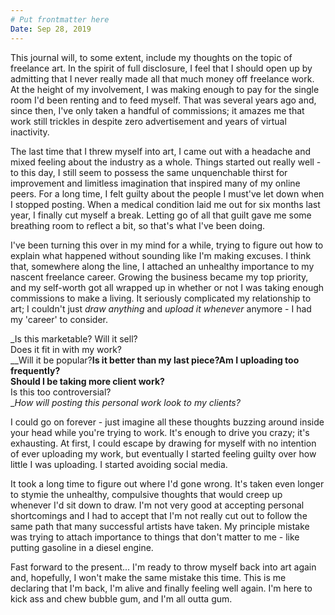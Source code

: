 ```yaml
---
# Put frontmatter here
Date: Sep 28, 2019
---
```

This journal will, to some extent, include my thoughts on the topic of freelance art. In the spirit of full disclosure, I feel that I should open up by admitting that I never really made all that much money off freelance work. At the height of my involvement, I was making enough to pay for the single room I'd been renting and to feed myself. That was several years ago and, since then, I've only taken a handful of commissions; it amazes me that work still trickles in despite zero advertisement and years of virtual inactivity.  

The last time that I threw myself into art, I came out with a headache and mixed feeling about the industry as a whole. Things started out really well - to this day, I still seem to possess the same unquenchable thirst for improvement and limitless imagination that inspired many of my online peers. For a long time, I felt guilty about the people I must've let down when I stopped posting. When a medical condition laid me out for six months last year, I finally cut myself a break. Letting go of all that guilt gave me some breathing room to reflect a bit, so that's what I've been doing.  

I've been turning this over in my mind for a while, trying to figure out how to explain what happened without sounding like I'm making excuses. I think that, somewhere along the line, I attached an unhealthy importance to my nascent freelance career. Growing the business became my top priority, and my self-worth got all wrapped up in whether or not I was taking enough commissions to make a living. It seriously complicated my relationship to art; I couldn't just _draw anything_ and _upload it whenever_ anymore - I had my 'career' to consider.  

_Is this marketable? Will it sell?  
Does it fit in with my work?  
__Will it be popular?__Is it better than my last piece?__Am I uploading too frequently?__  
Should I be taking more client work?__  
Is this too controversial?  
__How will posting this personal work look to my clients?_ 

I could go on forever - just imagine all these thoughts buzzing around inside your head while you're trying to work. It's enough to drive you crazy; it's exhausting. At first, I could escape by drawing for myself with no intention of ever uploading my work, but eventually I started feeling guilty over how little I was uploading. I started avoiding social media.  

It took a long time to figure out where I'd gone wrong. It's taken even longer to stymie the unhealthy, compulsive thoughts that would creep up whenever I'd sit down to draw. I'm not very good at accepting personal shortcomings and I had to accept that I'm not really cut out to follow the same path that many successful artists have taken. My principle mistake was trying to attach importance to things that don't matter to me - like putting gasoline in a diesel engine.  

Fast forward to the present... I'm ready to throw myself back into art again and, hopefully, I won't make the same mistake this time. This is me declaring that I'm back, I'm alive and finally feeling well again. I'm here to kick ass and chew bubble gum, and I'm all outta gum.
